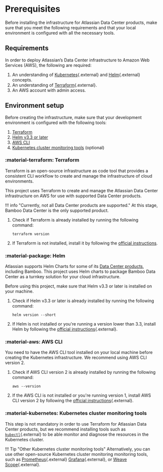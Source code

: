 # Prerequisites

Before installing the infrastructure for Atlassian Data Center products, make sure that you meet the following requirements and that your local environment is configured with all the necessary tools.

## Requirements

In order to deploy Atlassian’s Data Center infrastructure to Amazon Web Services (AWS), the following are required:

1. An understanding of [Kubernetes](https://kubernetes.io/docs/concepts/overview/what-is-kubernetes/){.external} and [Helm](https://helm.sh/){.external} concepts.
2. An understanding of [Terraform](https://www.terraform.io/){.external}.
3. An AWS account with admin access. 

## Environment setup

Before creating the infrastructure, make sure that your development environment is configured with the following tools:

1. [Terraform](#terraform) 
2. [Helm v3.3 or later](#helm)
3. [AWS CLI](#aws-cli)
4. [Kubernetes cluster monitoring tools](#kubernetes-tools) (optional)

### :material-terraform: Terraform

Terraform is an open-source infrastructure as code tool that provides a consistent CLI workflow to create and manage the infrastructure of cloud environments. 

This project uses Terraform to create and manage the Atlassian Data Center infrastructure on AWS for use with supported Data Center products. 

!!! info "Currently, not all Data Center products are supported." 
    At this stage, Bamboo Data Center is the only supported product. 

1. Check if Terraform is already installed by running the following command:
   ```shell
   terraform version
   ```
2. If Terraform is not installed, install it by following the [official instructions](https://learn.hashicorp.com/tutorials/terraform/install-cli).

### :material-package: Helm

Atlassian supports Helm Charts for some of its [Data Center products](https://atlassian.github.io/data-center-helm-charts/), including Bamboo. This project uses Helm charts to package Bamboo Data Center as a turnkey solution for your cloud infrastructure.

Before using this project, make sure that Helm v3.3 or later is installed on your machine. 

1. Check if Helm v3.3 or later is already installed by running the following command:
   ```shell
   helm version --short
   ```
2. If Helm is not installed or you're running a version lower than 3.3, install Helm by following the [official instructions](https://helm.sh/docs/intro/install/){.external}.

### :material-aws: AWS CLI

You need to have the AWS CLI tool installed on your local machine before creating the Kubernetes infrastructure. We recommend using AWS CLI version 2.

1. Check if AWS CLI version 2 is already installed by running the following command:
    ```shell
    aws --version
    ```
2. If the AWS CLI is not installed or you're running version 1, install AWS CLI version 2 by following the [official instructions](https://docs.aws.amazon.com/cli/latest/userguide/getting-started-install.html){.external}.

### :material-kubernetes: Kubernetes cluster monitoring tools

This step is not mandatory in order to use Terraform for Atlassian Data Center products, but we recommend installing tools such as [`kubectl`](https://kubernetes.io/docs/tasks/tools/install-kubectl-macos/){.external} to be able monitor 
and diagnose the resources in the Kubernetes cluster. 

!!! Tip "Other Kubernetes cluster monitoring tools"
    Alternatively, you can use other open-source Kubernetes cluster monitoring monitoring tools, such as [Prometheus](https://github.com/prometheus/prometheus){.external} [Grafana](https://github.com/grafana/grafana){.external}, or [Weave Scope](https://github.com/weaveworks/scope){.external}.
    

 